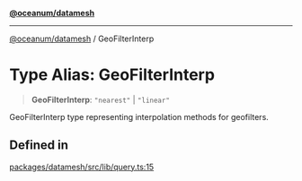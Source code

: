 [**@oceanum/datamesh**](../README.md)

***

[@oceanum/datamesh](../README.md) / GeoFilterInterp

# Type Alias: GeoFilterInterp

> **GeoFilterInterp**: `"nearest"` \| `"linear"`

GeoFilterInterp type representing interpolation methods for geofilters.

## Defined in

[packages/datamesh/src/lib/query.ts:15](https://github.com/oceanum-io/oceanum-js/blob/434a76394a76820b6be1b553be9d6f05bb5ccb16/packages/datamesh/src/lib/query.ts#L15)
